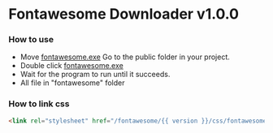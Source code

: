 # Fontawesome Downloader v1.0.0
### How to use
- Move [fontawesome.exe](fontawesome.exe) Go to the public folder in your project.
- Double click [fontawesome.exe](fontawesome.exe)
- Wait for the program to run until it succeeds.
- All file in "fontawesome" folder
### How to link css
```html
<link rel="stylesheet" href="/fontawesome/{{ version }}/css/fontawesome.all.css" />
```
